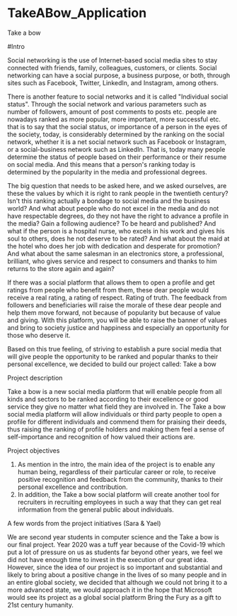 # TakeABow_Application

Take a bow

#Intro

Social networking is the use of Internet-based social media sites to stay connected with friends, family, colleagues, customers, or clients. Social networking can have a social purpose, a business purpose, or both, through sites such as Facebook, Twitter, LinkedIn, and Instagram, among others.

There is another feature to social networks and it is called "Individual social status".
Through the social network and various parameters such as number of followers, amount of post comments to posts etc. people are nowadays ranked as more popular, more important, more successful etc. that is to say that the social status, or importance of a person in the eyes of the society, today, is considerably determined by the ranking on the social network, whether it is a net social network such as Facebook or Instagram, or a social-business network such as LinkedIn. That is, today many people determine the status of people based on their performance or their resume on social media. And this means that a person's ranking today is determined by the popularity in the media and professional degrees.

The big question that needs to be asked here, and we asked ourselves, are these the values by which it is right to rank people in the twentieth century? Isn't this ranking actually a bondage to social media and the business world? And what about people who do not excel in the media and do not have respectable degrees, do they not have the right to advance a profile in the media? Gain a following audience? To be heard and published?
And what if the person is a hospital nurse, who excels in his work and gives his soul to others, does he not deserve to be rated?
And what about the maid at the hotel who does her job with dedication and desperate for promotion?
And what about the same salesman in an electronics store, a professional, brilliant, who gives service and respect to consumers and thanks to him returns to the store again and again?

If there was a social platform that allows them to open a profile and get ratings from people who benefit from them, these dear people would receive a real rating, a rating of respect. Rating of truth. The feedback from followers and beneficiaries will raise the morale of these dear people and help them move forward, not because of popularity but because of value and giving.
With this platform, you will be able to raise the banner of values and bring to society justice and happiness and especially an opportunity for those who deserve it.

Based on this true feeling, of striving to establish a pure social media that will give people the opportunity to be ranked and popular thanks to their personal excellence, we decided to build our project called:  Take a bow

Project description

Take a bow is a new social media platform that will enable people from all kinds and sectors to be ranked according to their excellence or good service they give no matter what field they are involved in. 
The  Take a bow social media platform will allow individuals or third party people to open a profile for different individuals and commend them for praising their deeds, thus raising the ranking of profile holders and making them feel a sense of self-importance and recognition of how valued their actions are.  

Project objectives

1.	As mention in the intro, the main idea of the project is to enable any human being, regardless of their particular career or role, to receive positive recognition and feedback from the community, thanks to their personal excellence and contribution.
2.	In addition, the Take a bow social platform will create another tool for recruiters in recruiting employees in such a way that they can get real information from the general public about individuals. 

A few words from the project initiatives (Sara & Yael)

We are second year students in computer science and the Take a bow is our final project. Year 2020 was a tuff year because of the Covid-19 which put a lot of pressure on us as students far beyond other years, we feel we did not have enough time to invest in the execution of our great idea. However, since the idea of our project is so important and substantial and likely to bring about a positive change in the lives of so many people and in an entire global society, we decided that although we could not bring it to a more advanced state, we would approach it in the hope that Microsoft would see its project as a global social platform Bring the Fury as a gift to 21st century humanity.

